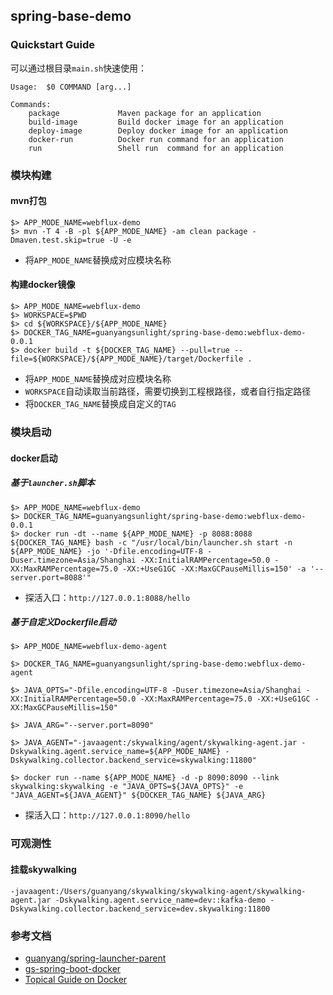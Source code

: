 ## spring-base-demo

### Quickstart Guide

可以通过根目录`main.sh`快速使用：

```
Usage:  $0 COMMAND [arg...]

Commands:
    package             Maven package for an application
    build-image         Build docker image for an application
    deploy-image        Deploy docker image for an application
    docker-run          Docker run command for an application
    run                 Shell run  command for an application
```

### 模块构建

#### mvn打包

```
$> APP_MODE_NAME=webflux-demo
$> mvn -T 4 -B -pl ${APP_MODE_NAME} -am clean package -Dmaven.test.skip=true -U -e
```

- 将`APP_MODE_NAME`替换成对应模块名称

#### 构建docker镜像
```
$> APP_MODE_NAME=webflux-demo
$> WORKSPACE=$PWD
$> cd ${WORKSPACE}/${APP_MODE_NAME}
$> DOCKER_TAG_NAME=guanyangsunlight/spring-base-demo:webflux-demo-0.0.1
$> docker build -t ${DOCKER_TAG_NAME} --pull=true --file=${WORKSPACE}/${APP_MODE_NAME}/target/Dockerfile .
```

- 将`APP_MODE_NAME`替换成对应模块名称
- `WORKSPACE`自动读取当前路径，需要切换到工程根路径，或者自行指定路径
- 将`DOCKER_TAG_NAME`替换成自定义的`TAG`

### 模块启动

#### docker启动

##### 基于`launcher.sh`脚本

```
$> APP_MODE_NAME=webflux-demo
$> DOCKER_TAG_NAME=guanyangsunlight/spring-base-demo:webflux-demo-0.0.1
$> docker run -dt --name ${APP_MODE_NAME} -p 8088:8088 ${DOCKER_TAG_NAME} bash -c "/usr/local/bin/launcher.sh start -n ${APP_MODE_NAME} -jo '-Dfile.encoding=UTF-8 -Duser.timezone=Asia/Shanghai -XX:InitialRAMPercentage=50.0 -XX:MaxRAMPercentage=75.0 -XX:+UseG1GC -XX:MaxGCPauseMillis=150' -a '--server.port=8088'"
```

- 探活入口：`http://127.0.0.1:8088/hello`

##### 基于自定义Dockerfile启动

```
$> APP_MODE_NAME=webflux-demo-agent

$> DOCKER_TAG_NAME=guanyangsunlight/spring-base-demo:webflux-demo-agent

$> JAVA_OPTS="-Dfile.encoding=UTF-8 -Duser.timezone=Asia/Shanghai -XX:InitialRAMPercentage=50.0 -XX:MaxRAMPercentage=75.0 -XX:+UseG1GC -XX:MaxGCPauseMillis=150"

$> JAVA_ARG="--server.port=8090"

$> JAVA_AGENT="-javaagent:/skywalking/agent/skywalking-agent.jar -Dskywalking.agent.service_name=${APP_MODE_NAME} -Dskywalking.collector.backend_service=skywalking:11800"

$> docker run --name ${APP_MODE_NAME} -d -p 8090:8090 --link skywalking:skywalking -e "JAVA_OPTS=${JAVA_OPTS}" -e "JAVA_AGENT=${JAVA_AGENT}" ${DOCKER_TAG_NAME} ${JAVA_ARG}
```

- 探活入口：`http://127.0.0.1:8090/hello`

### 可观测性
#### 挂载skywalking
```
-javaagent:/Users/guanyang/skywalking/skywalking-agent/skywalking-agent.jar -Dskywalking.agent.service_name=dev::kafka-demo -Dskywalking.collector.backend_service=dev.skywalking:11800
```

### 参考文档
- [guanyang/spring-launcher-parent](https://github.com/guanyang/spring-launcher-parent)
- [gs-spring-boot-docker](https://github.com/spring-guides/gs-spring-boot-docker)
- [Topical Guide on Docker](https://spring.io/guides/topicals/spring-boot-docker)